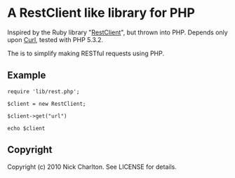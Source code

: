 # A RestClient like library for PHP

Inspired by the Ruby library "[RestClient](http://github.com/archiloque/rest-client)", but thrown into PHP. Depends only upon [Curl](http://uk.php.net/manual/en/book.curl.php), tested with PHP 5.3.2.

The is to simplify making RESTful requests using PHP.

## Example

	require 'lib/rest.php';
	
	$client = new RestClient;
	
	$client->get("url")
	
	echo $client

## Copyright

Copyright (c) 2010 Nick Charlton. See LICENSE for details.